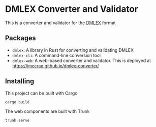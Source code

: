 DMLEX Converter and Validator
=============================

This is a converter and validator for the [DMLEX](https://github.com/oasis-tcs/lexidma)
format

Packages
--------

* `dmlex`: A library in Rust for converting and validating DMLEX
* `dmlex-cli`: A command-line conversion tool
* `dmlex-web`: A web-based converter and validator. This is deployed at 
   https://jmccrae.github.io/dmlex-converter/

Installing
----------

This project can be built with Cargo

    cargo build

The web components are built with Trunk

    trunk serve
